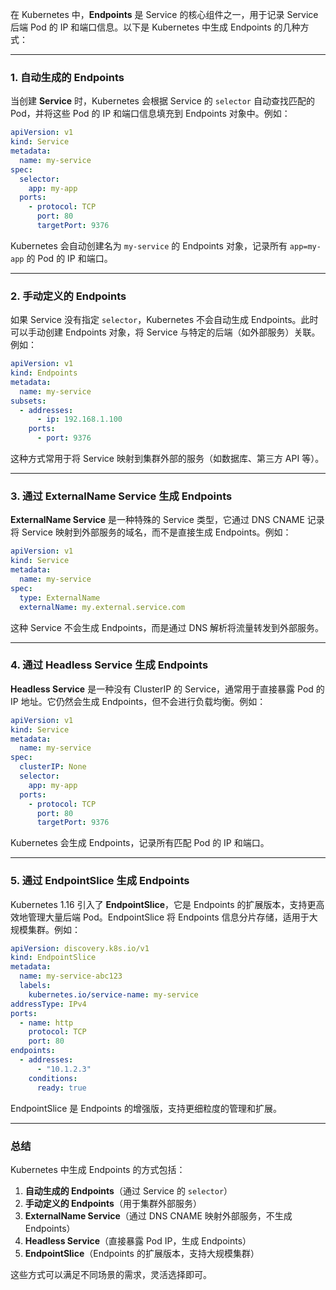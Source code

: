 在 Kubernetes 中，**Endpoints** 是 Service 的核心组件之一，用于记录 Service 后端 Pod 的 IP 和端口信息。以下是 Kubernetes 中生成 Endpoints 的几种方式：

---

### 1. **自动生成的 Endpoints**
当创建 **Service** 时，Kubernetes 会根据 Service 的 `selector` 自动查找匹配的 Pod，并将这些 Pod 的 IP 和端口信息填充到 Endpoints 对象中。例如：
```yaml
apiVersion: v1
kind: Service
metadata:
  name: my-service
spec:
  selector:
    app: my-app
  ports:
    - protocol: TCP
      port: 80
      targetPort: 9376
```
Kubernetes 会自动创建名为 `my-service` 的 Endpoints 对象，记录所有 `app=my-app` 的 Pod 的 IP 和端口。

---

### 2. **手动定义的 Endpoints**
如果 Service 没有指定 `selector`，Kubernetes 不会自动生成 Endpoints。此时可以手动创建 Endpoints 对象，将 Service 与特定的后端（如外部服务）关联。例如：
```yaml
apiVersion: v1
kind: Endpoints
metadata:
  name: my-service
subsets:
  - addresses:
      - ip: 192.168.1.100
    ports:
      - port: 9376
```
这种方式常用于将 Service 映射到集群外部的服务（如数据库、第三方 API 等）。

---

### 3. **通过 ExternalName Service 生成 Endpoints**
**ExternalName Service** 是一种特殊的 Service 类型，它通过 DNS CNAME 记录将 Service 映射到外部服务的域名，而不是直接生成 Endpoints。例如：
```yaml
apiVersion: v1
kind: Service
metadata:
  name: my-service
spec:
  type: ExternalName
  externalName: my.external.service.com
```
这种 Service 不会生成 Endpoints，而是通过 DNS 解析将流量转发到外部服务。

---

### 4. **通过 Headless Service 生成 Endpoints**
**Headless Service** 是一种没有 ClusterIP 的 Service，通常用于直接暴露 Pod 的 IP 地址。它仍然会生成 Endpoints，但不会进行负载均衡。例如：
```yaml
apiVersion: v1
kind: Service
metadata:
  name: my-service
spec:
  clusterIP: None
  selector:
    app: my-app
  ports:
    - protocol: TCP
      port: 80
      targetPort: 9376
```
Kubernetes 会生成 Endpoints，记录所有匹配 Pod 的 IP 和端口。

---

### 5. **通过 EndpointSlice 生成 Endpoints**
Kubernetes 1.16 引入了 **EndpointSlice**，它是 Endpoints 的扩展版本，支持更高效地管理大量后端 Pod。EndpointSlice 将 Endpoints 信息分片存储，适用于大规模集群。例如：
```yaml
apiVersion: discovery.k8s.io/v1
kind: EndpointSlice
metadata:
  name: my-service-abc123
  labels:
    kubernetes.io/service-name: my-service
addressType: IPv4
ports:
  - name: http
    protocol: TCP
    port: 80
endpoints:
  - addresses:
      - "10.1.2.3"
    conditions:
      ready: true
```
EndpointSlice 是 Endpoints 的增强版，支持更细粒度的管理和扩展。

---

### 总结
Kubernetes 中生成 Endpoints 的方式包括：
1. **自动生成的 Endpoints**（通过 Service 的 `selector`）
2. **手动定义的 Endpoints**（用于集群外部服务）
3. **ExternalName Service**（通过 DNS CNAME 映射外部服务，不生成 Endpoints）
4. **Headless Service**（直接暴露 Pod IP，生成 Endpoints）
5. **EndpointSlice**（Endpoints 的扩展版本，支持大规模集群）

这些方式可以满足不同场景的需求，灵活选择即可。